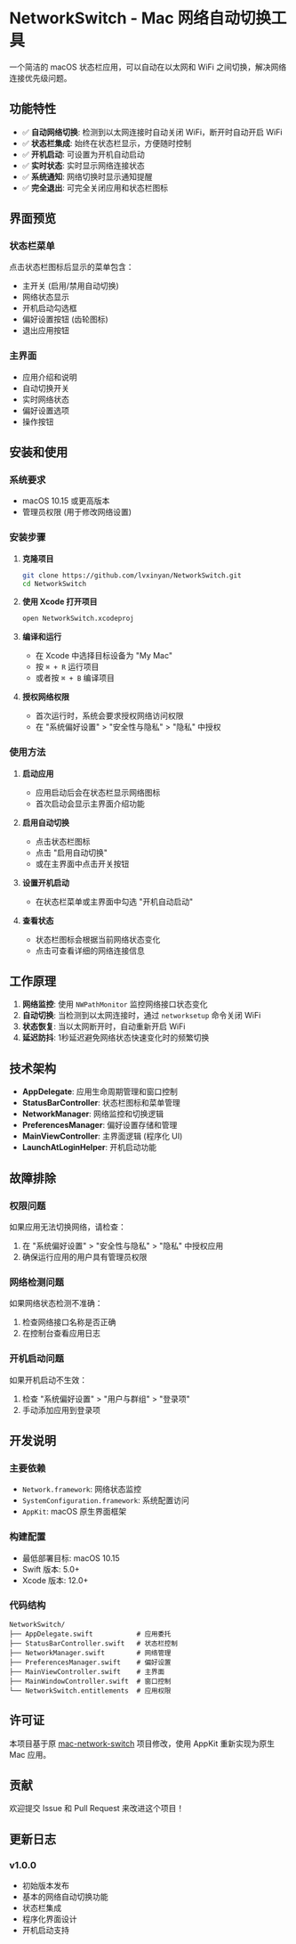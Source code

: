 # NetworkSwitch - Mac 网络自动切换工具

一个简洁的 macOS 状态栏应用，可以自动在以太网和 WiFi 之间切换，解决网络连接优先级问题。

## 功能特性

- ✅ **自动网络切换**: 检测到以太网连接时自动关闭 WiFi，断开时自动开启 WiFi
- ✅ **状态栏集成**: 始终在状态栏显示，方便随时控制
- ✅ **开机启动**: 可设置为开机自动启动
- ✅ **实时状态**: 实时显示网络连接状态
- ✅ **系统通知**: 网络切换时显示通知提醒
- ✅ **完全退出**: 可完全关闭应用和状态栏图标

## 界面预览

### 状态栏菜单
点击状态栏图标后显示的菜单包含：
- 主开关 (启用/禁用自动切换)
- 网络状态显示
- 开机启动勾选框
- 偏好设置按钮 (齿轮图标)
- 退出应用按钮

### 主界面
- 应用介绍和说明
- 自动切换开关
- 实时网络状态
- 偏好设置选项
- 操作按钮

## 安装和使用

### 系统要求
- macOS 10.15 或更高版本
- 管理员权限 (用于修改网络设置)

### 安装步骤

1. **克隆项目**
   ```bash
   git clone https://github.com/lvxinyan/NetworkSwitch.git
   cd NetworkSwitch
   ```

2. **使用 Xcode 打开项目**
   ```bash
   open NetworkSwitch.xcodeproj
   ```

3. **编译和运行**
   - 在 Xcode 中选择目标设备为 "My Mac"
   - 按 `⌘ + R` 运行项目
   - 或者按 `⌘ + B` 编译项目

4. **授权网络权限**
   - 首次运行时，系统会要求授权网络访问权限
   - 在 "系统偏好设置" > "安全性与隐私" > "隐私" 中授权

### 使用方法

1. **启动应用**
   - 应用启动后会在状态栏显示网络图标
   - 首次启动会显示主界面介绍功能

2. **启用自动切换**
   - 点击状态栏图标
   - 点击 "启用自动切换"
   - 或在主界面中点击开关按钮

3. **设置开机启动**
   - 在状态栏菜单或主界面中勾选 "开机自动启动"

4. **查看状态**
   - 状态栏图标会根据当前网络状态变化
   - 点击可查看详细的网络连接信息

## 工作原理

1. **网络监控**: 使用 `NWPathMonitor` 监控网络接口状态变化
2. **自动切换**: 当检测到以太网连接时，通过 `networksetup` 命令关闭 WiFi
3. **状态恢复**: 当以太网断开时，自动重新开启 WiFi
4. **延迟防抖**: 1秒延迟避免网络状态快速变化时的频繁切换

## 技术架构

- **AppDelegate**: 应用生命周期管理和窗口控制
- **StatusBarController**: 状态栏图标和菜单管理
- **NetworkManager**: 网络监控和切换逻辑
- **PreferencesManager**: 偏好设置存储和管理
- **MainViewController**: 主界面逻辑 (程序化 UI)
- **LaunchAtLoginHelper**: 开机启动功能

## 故障排除

### 权限问题
如果应用无法切换网络，请检查：
1. 在 "系统偏好设置" > "安全性与隐私" > "隐私" 中授权应用
2. 确保运行应用的用户具有管理员权限

### 网络检测问题
如果网络状态检测不准确：
1. 检查网络接口名称是否正确
2. 在控制台查看应用日志

### 开机启动问题
如果开机启动不生效：
1. 检查 "系统偏好设置" > "用户与群组" > "登录项"
2. 手动添加应用到登录项

## 开发说明

### 主要依赖
- `Network.framework`: 网络状态监控
- `SystemConfiguration.framework`: 系统配置访问
- `AppKit`: macOS 原生界面框架

### 构建配置
- 最低部署目标: macOS 10.15
- Swift 版本: 5.0+
- Xcode 版本: 12.0+

### 代码结构
```
NetworkSwitch/
├── AppDelegate.swift           # 应用委托
├── StatusBarController.swift   # 状态栏控制
├── NetworkManager.swift        # 网络管理
├── PreferencesManager.swift    # 偏好设置
├── MainViewController.swift    # 主界面
├── MainWindowController.swift  # 窗口控制
└── NetworkSwitch.entitlements  # 应用权限
```

## 许可证

本项目基于原 [mac-network-switch](https://github.com/lxy1992/mac-network-switch) 项目修改，使用 AppKit 重新实现为原生 Mac 应用。

## 贡献

欢迎提交 Issue 和 Pull Request 来改进这个项目！

## 更新日志

### v1.0.0
- 初始版本发布
- 基本的网络自动切换功能
- 状态栏集成
- 程序化界面设计
- 开机启动支持 